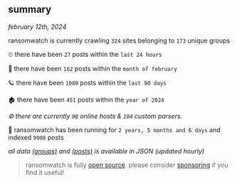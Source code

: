 
## summary
_february 12th, 2024_

ransomwatch is currently crawling `324` sites belonging to `173` unique groups

⏲ there have been `27` posts within the `last 24 hours`

🦈 there have been `162` posts within the `month of february`

🪐 there have been `1089` posts within the `last 90 days`

🏚 there have been `451` posts within the `year of 2024`

_⚙️ there are currently `98` online hosts & `104` custom parsers._

🦕 ransomwatch has been running for `2 years, 5 months and 6 days` and indexed `9908` posts

_all data  [(groups)](http://ransomwhat.telemetry.ltd/groups) and [(posts)](http://ransomwhat.telemetry.ltd/posts) is available in JSON (updated hourly)_

> ransomwatch is fully [open source](https://github.com/joshhighet/ransomwatch#ransomwatch--). please consider [sponsoring](https://github.com/sponsors/joshhighet) if you find it useful!
